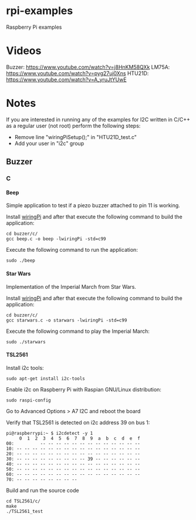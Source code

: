 # rpi-examples
Raspberry Pi examples

# Videos

Buzzer: https://www.youtube.com/watch?v=j8HnKM58QXk
LM75A: https://www.youtube.com/watch?v=pyg27uj0Xns
HTU21D: https://www.youtube.com/watch?v=A_yruJtYUwE

# Notes

If you are interested in running any of the examples for I2C written in C/C++ as a regular user (not root) perform the following steps:
* Remove line "wiringPiSetup();" in "HTU21D_test.c"
* Add your user in "i2c" group

## Buzzer

### C

#### Beep

Simple application to test if a piezo buzzer attached to pin 11 is working.

Install [wiringPi](http://wiringpi.com/download-and-install/) and after that execute the following command to build the application:

```
cd buzzer/c/
gcc beep.c -o beep -lwiringPi -std=c99
```

Execute the following command to run the application:
```
sudo ./beep
```

#### Star Wars

Implementation of the Imperial March from Star Wars.

Install [wiringPi](http://wiringpi.com/download-and-install/) and after that execute the following command to build the application:

```
cd buzzer/c/
gcc starwars.c -o starwars -lwiringPi -std=c99
```

Execute the following command to play the Imperial March:
```
sudo ./starwars
```

#### TSL2561

Install i2c tools:
```
sudo apt-get install i2c-tools

```

Enable i2c on Raspberry Pi with Raspian GNU/Linux distribution:
```
sudo raspi-config
```

Go to Advanced Options > A7 I2C and reboot the board

Verify that TSL2561 is detected on i2c address 39 on bus 1:
```
pi@raspberrypi:~ $ i2cdetect -y 1
     0  1  2  3  4  5  6  7  8  9  a  b  c  d  e  f
00:          -- -- -- -- -- -- -- -- -- -- -- -- -- 
10: -- -- -- -- -- -- -- -- -- -- -- -- -- -- -- -- 
20: -- -- -- -- -- -- -- -- -- -- -- -- -- -- -- -- 
30: -- -- -- -- -- -- -- -- -- 39 -- -- -- -- -- -- 
40: -- -- -- -- -- -- -- -- -- -- -- -- -- -- -- -- 
50: -- -- -- -- -- -- -- -- -- -- -- -- -- -- -- -- 
60: -- -- -- -- -- -- -- -- -- -- -- -- -- -- -- -- 
70: -- -- -- -- -- -- -- --
```

Build and run the source code
```
cd TSL2561/c/
make
./TSL2561_test
```
